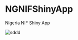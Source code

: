 # NGNIFShinyApp
Nigeria NIF Shiny App

![sddd](https://user-images.githubusercontent.com/65489499/219965985-c48db258-ac5d-41e4-a777-9aa51e061113.png)
